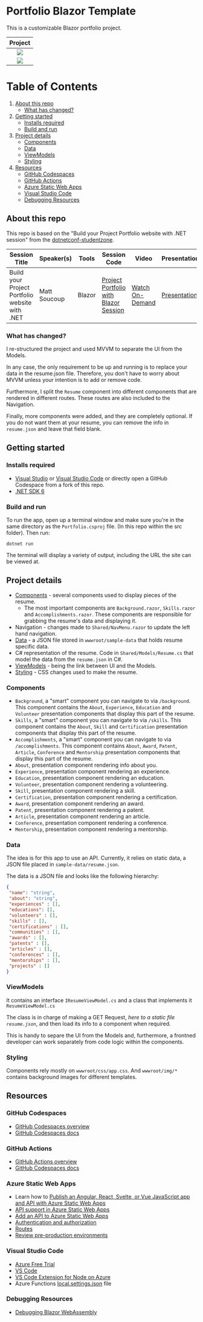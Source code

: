 # Portfolio Blazor Template
This is a customizable Blazor portfolio project.

|   Project   |          
|:-------------------------:|
|   ![](static/img/skills.png)  |
|   ![](static/img/projects.png) |


# Table of Contents

1. [About this repo](#about-this-repo)
    - [What has changed?](#what-has-changed)
2. [Getting started](#getting-started)
    - [Installs required](#installs-required)
    - [Build and run](#build-and-run)
3. [Project details](#project-details)
    - [Components](#components)
    - [Data](#data)
    - [ViewModels](#viewmodels)
    - [Styling](#styling)
4. [Resources](#resources)
    - [GitHub Codespaces](#github-codespaces)
    - [GitHub Actions](#github-actions)
    - [Azure Static Web Apps](#azure-static-web-apps)
    - [Visual Studio Code](#visual-studio-code)
    - [Debugging Resources](#debugging-resources)

## About this repo

This repo is based on the "Build your Project Portfolio website with .NET session" from the [dotnetconf-studentzone](https://github.com/microsoft/dotnetconf-studentzone).


| Session Title | Speaker(s) | Tools | Session Code | Video | Presentation |
|-------|---------|-----------|---|---|---|
| Build your Project Portfolio website with .NET | Matt Soucoup | Blazor | [Project Portfolio with Blazor Session](https://github.com/microsoft/dotnetconf-studentzone/tree/main/Build%20your%20Project%20Portfolio%20website%20with%20.NET/README.md) | [Watch On-Demand](https://youtu.be/SCJu7YPNtdQ?t=2596) |[Presentation](https://github.com/microsoft/dotnetconf-studentzone/blob/main/decks/Build-a-portfolio-using-blazor.pdf) |

### What has changed?
I re-structured the project and used MVVM to separate the UI from the Models. 

In any case, the only requirement to be up and running is to replace your data in the resume.json file. Therefore, you don't have to worry about MVVM unless your intention is to add or remove code.

Furthermore, I split the `Resume` component into different components that are rendered in different routes. These routes are also included to the Navigation.

Finally, more components were added, and they are completely optional. If you do not want them at your resume, you can remove the info in `resume.json` and leave that field blank.

## Getting started

### Installs required
 * [Visual Studio](https://visualstudio.microsoft.com/?wt.mc_id=studentamb_118941) or [Visual Studio Code](https://code.visualstudio.com/?wt.mc_id=studentamb_118941) or directly open a GitHub Codespace from a fork of this repo.
 * [.NET SDK 6](https://dotnet.microsoft.com/download/dotnet/6.0?wt.mc_id=studentamb_118941)

### Build and run

To run the app, open up a terminal window and make sure you're in the same directory as the `Portfolio.csproj` file. (In this repo within the src folder). Then run:

```console
dotnet run
```

The terminal will display a variety of output, including the URL the site can be viewed at.

## Project details

- [Components](#components) - several components used to display pieces of the resume.
    - The most important components are `Background.razor`, `Skills.razor` and `Accomplishments.razor`. These components are responsible for grabbing the resume's data and displaying it.
- Navigation - changes made to `Shared/NavMenu.razor` to update the left hand navigation.
- [Data](#data) - a JSON file stored in `wwwroot/sample-data` that holds resume specific data.
- C# representation of the resume. Code in `Shared/Models/Resume.cs` that model the data from the `resume.json` in C#. 
- [ViewModels](#viewmodels) - being the link between UI and the Models.
- [Styling](#styling) - CSS changes used to make the resume.

### Components

- `Background`, a "smart" component you can navigate to via `/background`. This component contains the `About`, `Experience`, `Education` and `Volunteer` presentation components that display this part of the resume.
- `Skills`, a "smart" component you can navigate to via `/skills`. This component contains the `About`, `Skill` and `Certification` presentation components that display this part of the resume.
- `Accomplishments`, a "smart" component you can navigate to via `/accomplishments`. This component contains `About`, `Award`, `Patent`, `Article`, `Conference` and `Mentorship` presentation components that display this part of the resume.
- `About`, presentation component rendering info about you.
- `Experience`, presentation component rendering an experience.
- `Education`, presentation component rendering an education.
- `Volunteer`, presentation component rendering a volunteering.
- `Skill`, presentation component rendering a skill.
- `Certification`, presentation component rendering a certification.
- `Award`, presentation component rendering an award.
- `Patent`, presentation component rendering a patent.
- `Article`, presentation component rendering an article.
- `Conference`, presentation component rendering a conference.
- `Mentorship`, presentation component rendering a mentorship.


### Data

The idea is for this app to use an API. Currently, it relies on static data, a JSON file placed in `sample-data/resume.json`.

The data is a JSON file and looks like the following hierarchy:

```json
{
 "name": "string",
 "about": "string",
 "experiences" : [],
 "educations": [],
 "volunteers" : [],
 "skills" : [],
 "certifications" : [],
 "communities" : [],
 "awards" : [],
 "patents" : [],
 "articles" : [],
 "conferences" : [],
 "mentorships" : [],
 "projects" : []
}
```

### ViewModels

It contains an interface `IResumeViewModel.cs` and a class that implements it `ResumeViewModel.cs`

The class is in charge of making a GET Request, *here to a static file `resume.json`*, and then load its info to a component when required.

This is handy to separe the UI from the Models and, furthermore, a frontned developer can work separately from code logic within the components.

### Styling

Components rely mostly on `wwwroot/css/app.css`. And `wwwroot/img/*` contains background images for different templates.

## Resources

### GitHub Codespaces

- [GitHub Codespaces overview](https://github.com/features/codespaces)
- [GitHub Codespaces docs](https://docs.github.com/es/codespaces/overview)

### GitHub Actions

- [GitHub Actions overview](https://github.com/features/actions)
- [GitHub Codespaces docs](https://docs.github.com/es/actions)

### Azure Static Web Apps

- Learn how to [Publish an Angular, React, Svelte, or Vue JavaScript app and API with Azure Static Web Apps](https://docs.microsoft.com/learn/modules/publish-app-service-static-web-app-api-dotnet?wt.mc_id=studentamb_118941)
- [API support in Azure Static Web Apps](https://docs.microsoft.com/azure/static-web-apps/apis?wt.mc_id=studentamb_118941)
- [Add an API to Azure Static Web Apps](https://docs.microsoft.com/azure/static-web-apps/add-api?wt.mc_id=studentamb_118941)
- [Authentication and authorization](https://docs.microsoft.com/azure/static-web-apps/authentication-authorization?wt.mc_id=studentamb_118941)
- [Routes](https://docs.microsoft.com/azure/static-web-apps/routes?wt.mc_id=studentamb_118941)
- [Review pre-production environments](https://docs.microsoft.com/azure/static-web-apps/review-publish-pull-requests?wt.mc_id=studentamb_118941)

### Visual Studio Code

- [Azure Free Trial](https://azure.microsoft.com/free/?wt.mc_id=studentamb_118941)
- [VS Code](https://code.visualstudio.com?wt.mc_id=studentamb_118941)
- [VS Code Extension for Node on Azure](https://marketplace.visualstudio.com/items?itemName=ms-vscode.vscode-node-azure-pack&WT.mc_id=mslearn_staticwebapp-github-aapowell)
- Azure Functions [local.settings.json](https://docs.microsoft.com/azure/azure-functions/functions-run-local#local-settings-file?WT.mc_id=mslearn_staticwebapp-github-aapowell) file

### Debugging Resources

- [Debugging Blazor WebAssembly](https://docs.microsoft.com/aspnet/core/blazor/debug?wt.mc_id=studentamb_118941)
